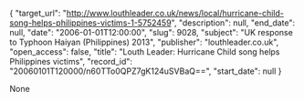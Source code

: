 {
  "target_url": "http://www.louthleader.co.uk/news/local/hurricane-child-song-helps-philippines-victims-1-5752459", 
  "description": null, 
  "end_date": null, 
  "date": "2006-01-01T12:00:00", 
  "slug": 9028, 
  "subject": "UK response to Typhoon Haiyan (Philippines) 2013", 
  "publisher": "louthleader.co.uk", 
  "open_access": false, 
  "title": "Louth Leader: Hurricane Child song helps Philippines victims", 
  "record_id": "20060101T120000/n60TTo0QPZ7gK124uSVBaQ==", 
  "start_date": null
}

None
